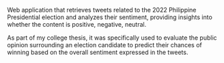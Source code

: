 Web application that retrieves tweets related to the 2022 Philippine Presidential election and analyzes their sentiment, providing insights into whether the content is positive, negative, neutral.

As part of my college thesis, it was specifically used to evaluate the public opinion surrounding an election candidate to predict their chances of winning based on the overall sentiment expressed in the tweets.
